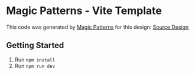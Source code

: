 # Magic Patterns - Vite Template

This code was generated by [Magic Patterns](https://magicpatterns.com) for this design: [Source Design](https://www.magicpatterns.com/c/ths6pcqrzr4rpejmzrmpbv)

## Getting Started

1. Run `npm install`
2. Run `npm run dev`
